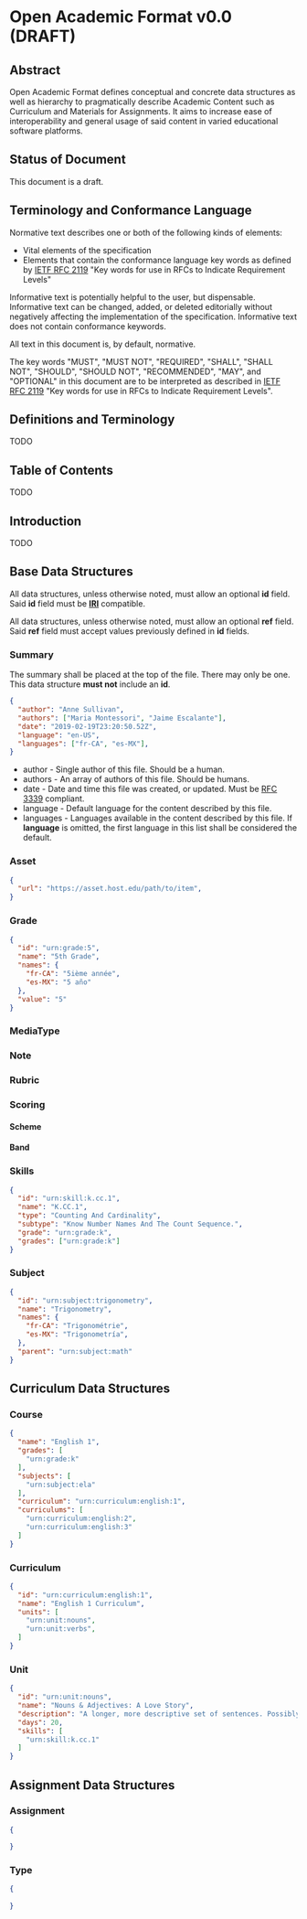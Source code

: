 # Open Academic Format v0.0 (DRAFT)

## Abstract

Open Academic Format defines conceptual and concrete data structures as well as hierarchy to
pragmatically describe Academic Content such as Curriculum and Materials for Assignments. It aims to
increase ease of interoperability and general usage of said content in varied educational software
platforms.

## Status of Document

This document is a draft.

## Terminology and Conformance Language

Normative text describes one or both of the following kinds of elements:

* Vital elements of the specification
* Elements that contain the conformance language key words as defined by [IETF RFC 2119](https://www.ietf.org/rfc/rfc2119.txt) "Key words for use in RFCs to Indicate Requirement Levels"

Informative text is potentially helpful to the user, but dispensable. Informative text can be changed, added, or deleted editorially without negatively affecting the implementation of the specification. Informative text does not contain conformance keywords.

All text in this document is, by default, normative.

The key words "MUST", "MUST NOT", "REQUIRED", "SHALL", "SHALL NOT", "SHOULD", "SHOULD NOT", "RECOMMENDED", "MAY", and "OPTIONAL" in this document are to be interpreted as described in [IETF RFC 2119](https://www.ietf.org/rfc/rfc2119.txt) "Key words for use in RFCs to Indicate Requirement Levels".

## Definitions and Terminology

TODO

## Table of Contents

TODO

## Introduction

TODO

## Base Data Structures

All data structures, unless otherwise noted, must allow an optional **id** field. Said **id** field must be [**IRI**](https://www.ietf.org/rfc/rfc3987.txt) compatible.

All data structures, unless otherwise noted, must allow an optional **ref** field. Said **ref** field must accept values previously defined in **id** fields.

### Summary

The summary shall be placed at the top of the file. There may only be one. This data structure **must not** include an **id**.

```json
{
  "author": "Anne Sullivan",
  "authors": ["Maria Montessori", "Jaime Escalante"],
  "date": "2019-02-19T23:20:50.52Z",
  "language": "en-US",
  "languages": ["fr-CA", "es-MX"],
}
```

* author - Single author of this file. Should be a human.
* authors - An array of authors of this file. Should be humans.
* date - Date and time this file was created, or updated. Must be [RFC 3339](https://tools.ietf.org/html/rfc3339) compliant.
* language - Default language for the content described by this file.
* languages - Languages available in the content described by this file. If **language** is omitted, the first language in this list shall be considered the default.

### Asset

```json
{
  "url": "https://asset.host.edu/path/to/item",
}
```

### Grade

```json
{
  "id": "urn:grade:5",
  "name": "5th Grade",
  "names": {
    "fr-CA": "5ième année",
    "es-MX": "5 año"
  },
  "value": "5"
}
```

### MediaType

### Note

### Rubric

### Scoring

#### Scheme

#### Band

### Skills

```json
{
  "id": "urn:skill:k.cc.1",
  "name": "K.CC.1",
  "type": "Counting And Cardinality",
  "subtype": "Know Number Names And The Count Sequence.",
  "grade": "urn:grade:k",
  "grades": ["urn:grade:k"]
}
```

### Subject

```json
{
  "id": "urn:subject:trigonometry",
  "name": "Trigonometry",
  "names": {
    "fr-CA": "Trigonométrie",
    "es-MX": "Trigonometría",
  },
  "parent": "urn:subject:math"
}
```

## Curriculum Data Structures

### Course

```json
{
  "name": "English 1",
  "grades": [
    "urn:grade:k"
  ],
  "subjects": [
    "urn:subject:ela"
  ],
  "curriculum": "urn:curriculum:english:1",
  "curriculums": [
    "urn:curriculum:english:2",
    "urn:curriculum:english:3"
  ]
}
```

### Curriculum

```json
{
  "id": "urn:curriculum:english:1",
  "name": "English 1 Curriculum",
  "units": [
    "urn:unit:nouns",
    "urn:unit:verbs",
  ]
}
```

### Unit

```json
{
  "id": "urn:unit:nouns",
  "name": "Nouns & Adjectives: A Love Story",
  "description": "A longer, more descriptive set of sentences. Possibly paragraphs.",
  "days": 20,
  "skills": [
    "urn:skill:k.cc.1"
  ]
}
```

## Assignment Data Structures

### Assignment

```json
{

}
```

### Type

```json
{
  
}
```

